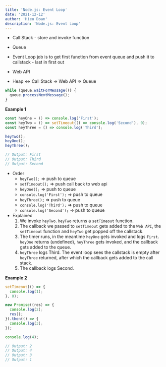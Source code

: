 ```yaml
---
title: 'Node.js: Event Loop'
date: '2021-12-12'
author: 'Hieu Doan'
description: 'Node.js: Event Loop'
---
```


- Call Stack - store and invoke function
- Queue
- Event Loop job is to get first function from event queue and push it to callstack - last in first out
- Web API

- Heap <=> Call Stack => Web API => Queue

```ts
while (queue.waitForMessage()) {
  queue.processNextMessage();
}
```

**Example 1**

```ts
const heyOne = () => console.log('First');
const heyTwo = () => setTimeout(() => console.log('Second'), 0);
const heyThree = () => console.log('Third');

heyTwo();
heyOne();
heyThree();

// Output: First
// Output: Third
// Output: Second
```

- Order
  - `heyTwo();` => push to queue
  - `setTimeout();` => push call back to web api
  - `heyOne();` => push to queue
  - `console.log('First');` => push to queue
  - `heyThree();` => push to queue
  - `console.log('Third');` => push to queue
  - `console.log('Second');` => push to queue
- Explained
  1. We invoke `heyTwo`. `heyTwo` returns a `setTimeout` function.
  2. The callback we passed to `setTimeout` gets added to the `Web API`, the `setTimeout` function and `heyTwo` get popped off the callstack.
  3. The timer runs, in the meantime `heyOne` gets invoked and logs `First`. `heyOne` returns (undefined), `heyThree` gets invoked, and the callback gets added to the queue.
  4. `heyThree` logs Third. The event loop sees the callstack is empty after `heyThree` returned, after which the callback gets added to the call stack.
  5. The callback logs Second.

**Example 2**

```js
setTimeout(() => {
  console.log(1);
}, 0);

new Promise((res) => {
  console.log(2);
  res();
}).then(() => {
  console.log(3);
});

console.log(4);

// Output: 2
// Output: 4
// Output: 3
// Output: 1
```
